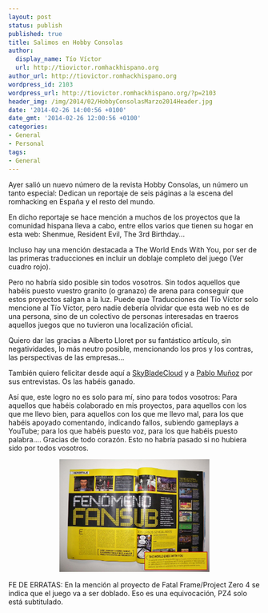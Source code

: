 ```yaml
---
layout: post
status: publish
published: true
title: Salimos en Hobby Consolas
author:
  display_name: Tío Víctor
  url: http://tiovictor.romhackhispano.org
author_url: http://tiovictor.romhackhispano.org
wordpress_id: 2103
wordpress_url: http://tiovictor.romhackhispano.org/?p=2103
header_img: /img/2014/02/HobbyConsolasMarzo2014Header.jpg
date: '2014-02-26 14:00:56 +0100'
date_gmt: '2014-02-26 12:00:56 +0100'
categories:
- General
- Personal
tags:
- General
---
```

Ayer salió un nuevo número de la revista Hobby Consolas, un número un tanto especial: Dedican un reportaje de seis páginas a la escena del romhacking en España y el resto del mundo.

En dicho reportaje se hace mención a muchos de los proyectos que la comunidad hispana lleva a cabo, entre ellos varios que tienen su hogar en esta web: Shenmue, Resident Evil, The 3rd Birthday...

Incluso hay una mención destacada a The World Ends With You, por ser de las primeras traducciones en incluir un doblaje completo del juego (Ver cuadro rojo).

Pero no habría sido posible sin todos vosotros. Sin todos aquellos que habéis puesto vuestro granito (o granazo) de arena para conseguir que estos proyectos salgan a la luz. Puede que Traducciones del Tío Víctor solo mencione al Tío Víctor, pero nadie debería olvidar que esta web no es de una persona, sino de un colectivo de personas interesadas en traeros aquellos juegos que no tuvieron una localización oficial.

Quiero dar las gracias a Alberto Lloret por su fantástico artículo, sin negatividades, lo más neutro posible, mencionando los pros y los contras, las perspectivas de las empresas...

También quiero felicitar desde aquí a <a href="http://www.skybladecloud.net/">SkyBladeCloud</a> y a <a href="http://algomasquetraducir.com/">Pablo Muñoz</a> por sus entrevistas. Os las habéis ganado.

Así que, este logro no es solo para mí, sino para todos vosotros: Para aquellos que habéis colaborado en mis proyectos, para aquellos con los que me llevo bien, para aquellos con los que me llevo mal, para los que habéis apoyado comentando, indicando fallos, subiendo gameplays a YouTube; para los que habéis puesto voz, para los que habéis puesto palabra.... Gracias de todo corazón. Esto no habría pasado si no hubiera sido por todos vosotros.

<center><img src="/img/2014/02/CapturaHC.jpg" width="300" height="225" /></center>

FE DE ERRATAS: En la mención al proyecto de Fatal Frame/Project Zero 4 se indica que el juego va a ser doblado. Eso es una equivocación, PZ4 solo está subtitulado.
